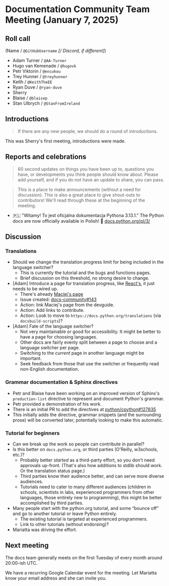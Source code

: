 # Documentation Community Team Meeting (January 7, 2025)


## Roll call

(Name / `@GitHubUsername` *[/ Discord, if different]*)

- Adam Turner / `@AA-Turner`
- Hugo van Kemenade / `@hugovk`
- Petr Viktorin / `@encukou`
- Trey Hunner / `@treyhunner`
- Keith / `@KeithTheEE`
- Ryan Duve / `@ryan-duve`
- Sherry
- Blaise / `@blaisep`
- Stan Ulbrych / `@StanFromIreland`


## Introductions

> If there are any new people, we should do a round of introductions.

This was Sherry's first meeting, introductions were made.


## Reports and celebrations

> 60 second updates on things you have been up to, questions you have, or developments you think people should know about. Please add yourself, and if you do not have an update to share, you can pass.

> This is a place to make announcements (without a need for discussion). This is also a great place to give shout-outs to contributors! We'll read through these at the beginning of the meeting.

- 🇵🇱 "Witamy! To jest oficjalna dokumentacja Pythona 3.13.1." The Python docs are now officially available in Polish! 🚀 [docs.python.org/pl/3/](https://docs.python.org/pl/3/)


## Discussion

### Translations

- Should we change the translation progress limit for being included in the language switcher?
  - This is currently the tutorial and the bugs and functions pages.
  - Brief discussion on this threshold, no strong desire to change.
- [Adam] Introduce a page for translation progress, like [React's](https://translations.react.dev/), it just needs to be wired up.
  - There's already [Maciej's page](https://m-aciek.github.io/pydocs-translation-dashboard/)
  - Issue created: [docs-community#143](https://github.com/python/docs-community/issues/143)
  - Action: link Maciej's page from the devguide.
  - Action: Add links to contribute.
  - Action: Look to move to `https://docs.python.org/translations` (via `docsbuild-scripts`)?
- [Adam] Fate of the language switcher?
  - Not very maintainable or good for accessibility. It might be better to have a page for choosing languages.
  - Other docs are fairly evenly split between a page to choose and a language switcher per page.
  - Switching to the *current* page in another language might be important.
  - Seek feedback from those that use the switcher or frequently read non-English documentation.

### Grammar documentation & Sphinx directives

- Petr and Blaise have been working on an improved version of Sphinx's `production-list` directive to represent and document Python's grammar.
- Petr provided a demonstration of his work.
- There is an initial PR to add the directives at [python/cpython#127835](https://github.com/python/cpython/pull/127835)
- This initially adds the directive, grammar snippets (and the surrounding prose) will be converted later, potentially looking to make this automatic.

### Tutorial for beginners

- Can we break up the work so people can contribute in parallel?
- Is this better on `docs.python.org`, or third parties (O'Reilly, w3schools, etc.)?
  - Probably better *started* as a third-party effort, so you don't need approvals up-front. (That's also how additions to stdlib should work. Or the translation status page.)
  - Third parties know their audience better, and can serve more diverse audiences.
  - Tutorials need to cater to many different audiences (children in schools, scientists in labs, experienced programmers from other languages, those entirely new to programming), this might be better accomplished by third parties.
- Many people start with the python.org tutorial, and some “bounce off” and go to another tutorial or leave Python entirely.
  - The existing tutorial is targeted at experienced programmers.
  - Link to other tutorials (without endorsing)?
- Mariatta was driving the effort.


## Next meeting

The docs team generally meets on the first Tuesday of every month around 20:00-ish UTC.

We have a recurring Google Calendar event for the meeting.
Let Mariatta know your email address and she can invite you.
